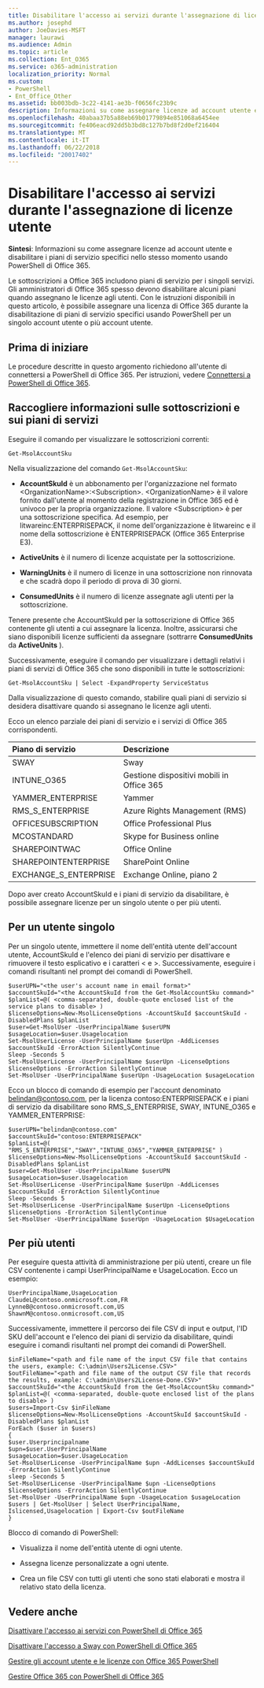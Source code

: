 ```yaml
---
title: Disabilitare l'accesso ai servizi durante l'assegnazione di licenze utente
ms.author: josephd
author: JoeDavies-MSFT
manager: laurawi
ms.audience: Admin
ms.topic: article
ms.collection: Ent_O365
ms.service: o365-administration
localization_priority: Normal
ms.custom:
- PowerShell
- Ent_Office_Other
ms.assetid: bb003bdb-3c22-4141-ae3b-f0656fc23b9c
description: Informazioni su come assegnare licenze ad account utente e disabilitare i piani di servizio specifici nello stesso momento usando PowerShell di Office 365.
ms.openlocfilehash: 40abaa37b5a88eb69b01779894e851068a6454ee
ms.sourcegitcommit: fe406eacd92dd5b3bd8c127b7bd8f2d0ef216404
ms.translationtype: MT
ms.contentlocale: it-IT
ms.lasthandoff: 06/22/2018
ms.locfileid: "20017402"
---
```

# <a name="disable-access-to-services-while-assigning-user-licenses"></a>Disabilitare l'accesso ai servizi durante l'assegnazione di licenze utente

**Sintesi**: Informazioni su come assegnare licenze ad account utente e disabilitare i piani di servizio specifici nello stesso momento usando PowerShell di Office 365.
  
Le sottoscrizioni a Office 365 includono piani di servizio per i singoli servizi. Gli amministratori di Office 365 spesso devono disabilitare alcuni piani quando assegnano le licenze agli utenti. Con le istruzioni disponibili in questo articolo, è possibile assegnare una licenza di Office 365 durante la disabilitazione di piani di servizio specifici usando PowerShell per un singolo account utente o più account utente.
  
## <a name="before-you-begin"></a>Prima di iniziare

Le procedure descritte in questo argomento richiedono all'utente di connettersi a PowerShell di Office 365. Per istruzioni, vedere [Connettersi a PowerShell di Office 365](connect-to-office-365-powershell.md).
  
## <a name="collect-information-about-subscriptions-and-service-plans"></a>Raccogliere informazioni sulle sottoscrizioni e sui piani di servizi

Eseguire il comando per visualizzare le sottoscrizioni correnti:
  
```
Get-MsolAccountSku
```

Nella visualizzazione del comando  `Get-MsolAccountSku`:
  
- **AccountSkuId** è un abbonamento per l'organizzazione nel formato \<OrganizationName>:\<Subscription>. \<OrganizationName> è il valore fornito dall'utente al momento della registrazione in Office 365 ed è univoco per la propria organizzazione. Il valore \<Subscription> è per una sottoscrizione specifica. Ad esempio, per litwareinc:ENTERPRISEPACK, il nome dell'organizzazione è litwareinc e il nome della sottoscrizione è ENTERPRISEPACK (Office 365 Enterprise E3).
    
- **ActiveUnits** è il numero di licenze acquistate per la sottoscrizione.
    
- **WarningUnits** è il numero di licenze in una sottoscrizione non rinnovata e che scadrà dopo il periodo di prova di 30 giorni.
    
- **ConsumedUnits** è il numero di licenze assegnate agli utenti per la sottoscrizione.
    
Tenere presente che AccountSkuId per la sottoscrizione di Office 365 contenente gli utenti a cui assegnare la licenza. Inoltre, assicurarsi che siano disponibili licenze sufficienti da assegnare (sottrarre **ConsumedUnits** da **ActiveUnits** ).
  
Successivamente, eseguire il comando per visualizzare i dettagli relativi i piani di servizi di Office 365 che sono disponibili in tutte le sottoscrizioni:
  
```
Get-MsolAccountSku | Select -ExpandProperty ServiceStatus
```

Dalla visualizzazione di questo comando, stabilire quali piani di servizio si desidera disattivare quando si assegnano le licenze agli utenti.
  
Ecco un elenco parziale dei piani di servizio e i servizi di Office 365 corrispondenti.
  
|**Piano di servizio**|**Descrizione**|
|:-----|:-----|
|SWAY  <br/> |Sway  <br/> |
|INTUNE_O365  <br/> |Gestione dispositivi mobili in Office 365  <br/> |
|YAMMER_ENTERPRISE  <br/> |Yammer  <br/> |
|RMS_S_ENTERPRISE  <br/> |Azure Rights Management (RMS)  <br/> |
|OFFICESUBSCRIPTION  <br/> |Office Professional Plus  <br/> |
|MCOSTANDARD  <br/> |Skype for Business online  <br/> |
|SHAREPOINTWAC  <br/> |Office Online  <br/> |
|SHAREPOINTENTERPRISE  <br/> |SharePoint Online  <br/> |
|EXCHANGE_S_ENTERPRISE  <br/> |Exchange Online, piano 2  <br/> |
   
Dopo aver creato AccountSkuId e i piani di servizio da disabilitare, è possibile assegnare licenze per un singolo utente o per più utenti.
  
## <a name="for-a-single-user"></a>Per un utente singolo

Per un singolo utente, immettere il nome dell'entità utente dell'account utente, AccountSkuId e l'elenco dei piani di servizio per disattivare e rimuovere il testo esplicativo e i caratteri \< e >. Successivamente, eseguire i comandi risultanti nel prompt dei comandi di PowerShell.
  
```
$userUPN="<the user's account name in email format>"
$accountSkuId="<the AccountSkuId from the Get-MsolAccountSku command>"
$planList=@( <comma-separated, double-quote enclosed list of the service plans to disable> )
$licenseOptions=New-MsolLicenseOptions -AccountSkuId $accountSkuId -DisabledPlans $planList
$user=Get-MsolUser -UserPrincipalName $userUPN
$usageLocation=$user.Usagelocation
Set-MsolUserLicense -UserPrincipalName $userUpn -AddLicenses $accountSkuId -ErrorAction SilentlyContinue
Sleep -Seconds 5
Set-MsolUserLicense -UserPrincipalName $userUpn -LicenseOptions $licenseOptions -ErrorAction SilentlyContinue
Set-MsolUser -UserPrincipalName $userUpn -UsageLocation $usageLocation
```

Ecco un blocco di comando di esempio per l'account denominato belindan@contoso.com, per la licenza contoso:ENTERPRISEPACK e i piani di servizio da disabilitare sono RMS_S_ENTERPRISE, SWAY, INTUNE_O365 e YAMMER_ENTERPRISE:
  
```
$userUPN="belindan@contoso.com"
$accountSkuId="contoso:ENTERPRISEPACK"
$planList=@( "RMS_S_ENTERPRISE","SWAY","INTUNE_O365","YAMMER_ENTERPRISE" )
$licenseOptions=New-MsolLicenseOptions -AccountSkuId $accountSkuId -DisabledPlans $planList
$user=Get-MsolUser -UserPrincipalName $userUPN
$usageLocation=$user.Usagelocation
Set-MsolUserLicense -UserPrincipalName $userUpn -AddLicenses $accountSkuId -ErrorAction SilentlyContinue
Sleep -Seconds 5
Set-MsolUserLicense -UserPrincipalName $userUpn -LicenseOptions $licenseOptions -ErrorAction SilentlyContinue
Set-MsolUser -UserPrincipalName $userUpn -UsageLocation $UsageLocation
```

## <a name="for-multiple-users"></a>Per più utenti

Per eseguire questa attività di amministrazione per più utenti, creare un file CSV contenente i campi UserPrincipalName e UsageLocation. Ecco un esempio:
  
```
UserPrincipalName,UsageLocation
ClaudeL@contoso.onmicrosoft.com,FR
LynneB@contoso.onmicrosoft.com,US
ShawnM@contoso.onmicrosoft.com,US
```

Successivamente, immettere il percorso dei file CSV di input e output, l'ID SKU dell'account e l'elenco dei piani di servizio da disabilitare, quindi eseguire i comandi risultanti nel prompt dei comandi di PowerShell.
  
```
$inFileName="<path and file name of the input CSV file that contains the users, example: C:\admin\Users2License.CSV>"
$outFileName="<path and file name of the output CSV file that records the results, example: C:\admin\Users2License-Done.CSV>"
$accountSkuId="<the AccountSkuId from the Get-MsolAccountSku command>"
$planList=@( <comma-separated, double-quote enclosed list of the plans to disable> )
$users=Import-Csv $inFileName
$licenseOptions=New-MsolLicenseOptions -AccountSkuId $accountSkuId -DisabledPlans $planList
ForEach ($user in $users)
{
$user.Userprincipalname
$upn=$user.UserPrincipalName
$usageLocation=$user.UsageLocation
Set-MsolUserLicense -UserPrincipalName $upn -AddLicenses $accountSkuId -ErrorAction SilentlyContinue
sleep -Seconds 5
Set-MsolUserLicense -UserPrincipalName $upn -LicenseOptions $licenseOptions -ErrorAction SilentlyContinue
Set-MsolUser -UserPrincipalName $upn -UsageLocation $usageLocation
$users | Get-MsolUser | Select UserPrincipalName, Islicensed,Usagelocation | Export-Csv $outFileName
}
```

Blocco di comando di PowerShell:
  
- Visualizza il nome dell'entità utente di ogni utente.
    
- Assegna licenze personalizzate a ogni utente.
    
- Crea un file CSV con tutti gli utenti che sono stati elaborati e mostra il relativo stato della licenza.
    
## <a name="see-also"></a>Vedere anche

[Disattivare l'accesso ai servizi con PowerShell di Office 365](disable-access-to-services-with-office-365-powershell.md)
  
[Disattivare l'accesso a Sway con PowerShell di Office 365](disable-access-to-sway-with-office-365-powershell.md)
  
[Gestire gli account utente e le licenze con Office 365 PowerShell](manage-user-accounts-and-licenses-with-office-365-powershell.md)
  
[Gestire Office 365 con PowerShell di Office 365](manage-office-365-with-office-365-powershell.md)

